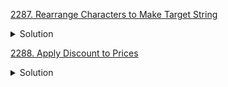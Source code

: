 [2287. Rearrange Characters to Make Target String](https://leetcode.com/problems/rearrange-characters-to-make-target-string/)

<details><summary>Solution</summary>

![](https://github.com/archishmanghos/code-images/blob/master/Leetcode/2287.png)

</details>


[2288. Apply Discount to Prices](https://leetcode.com/problems/apply-discount-to-prices/)

<details><summary>Solution</summary>

![](https://github.com/archishmanghos/code-images/blob/master/Leetcode/2288.png)

</details>